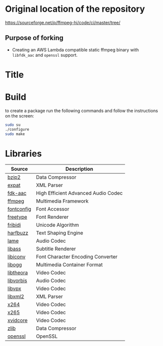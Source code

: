 # Original location of the repository

https://sourceforge.net/p/ffmpeg-hi/code/ci/master/tree/

## Purpose of forking

* Creating an AWS Lambda compatible static ffmpeg binary with `libfdk_aac` and `openssl` support.

# Title

# Build

to create a package run the following commands and follow the instructions on the screen:
```sh
sudo su
./configure
sudo make
```

# Libraries

| Source                                   | Description                         |
| ---------------------------------------- | ----------------------------------- |
| [bzip2](http://www.bzip.org/downloads.html) | Data Compressor                     |
| [expat](https://sourceforge.net/projects/expat/files/expat/) | XML Parser                          |
| [fdk-aac](https://sourceforge.net/projects/opencore-amr/files/fdk-aac/) | High Efficient Advanced Audio Codec |
| [ffmpeg](http://ffmpeg.org/download.html#releases) | Multimedia Framework                |
| [fontconfig](https://www.freedesktop.org/software/fontconfig/release/) | Font Accessor                       |
| [freetype](https://sourceforge.net/projects/freetype/files/freetype2/) | Font Renderer                       |
| [fribidi](https://fribidi.org/download/) | Unicode Algorithm                   |
| [harfbuzz](https://www.freedesktop.org/software/harfbuzz/release/) | Text Shaping Engine                 |
| [lame](https://sourceforge.net/projects/lame/files/lame/) | Audio Codec                         |
| [libass](https://github.com/libass/libass/releases) | Subtitle Renderer                   |
| [libiconv](https://ftp.gnu.org/pub/gnu/libiconv/) | Font Character Encoding Converter   |
| [libogg](https://www.xiph.org/downloads/) | Multimedia Container Format         |
| [libtheora](https://www.xiph.org/downloads/) | Video Codec                         |
| [libvorbis](https://www.xiph.org/downloads/) | Audio Codec                         |
| [libvpx](http://downloads.webmproject.org/releases/webm/index.html) | Video Codec                         |
| [libxml2](ftp://xmlsoft.org/libxml2/)    | XML Parser                          |
| [x264](ftp://ftp.videolan.org/pub/x264/snapshots) | Video Codec                         |
| [x265](https://bitbucket.org/multicoreware/x265/downloads/?tab=tags) | Video Codec                         |
| [xvidcore](https://labs.xvid.com/source/) | Video Codec                         |
| [zlib](https://sourceforge.net/projects/libpng/files/zlib/) | Data Compressor                     |
| [openssl](https://www.openssl.org/source/) | OpenSSL |
